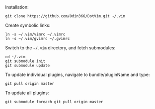 Installation:

    git clone https://github.com/Odin366/DotVim.git ~/.vim

Create symbolic links:

    ln -s ~/.vim/vimrc ~/.vimrc
    ln -s ~/.vim/gvimrc ~/.gvimrc

Switch to the `~/.vim` directory, and fetch submodules:

    cd ~/.vim
    git submodule init
    git submodule update

To update individual plugins, navigate to bundle/pluginName and type:

    git pull origin master

To update all plugins:

    git submodule foreach git pull origin master

